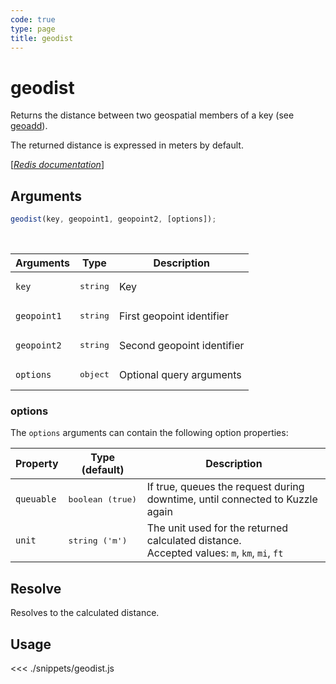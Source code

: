 ```yaml
---
code: true
type: page
title: geodist
---
```


# geodist

Returns the distance between two geospatial members of a key (see [geoadd](/sdk/js/6/controllers/ms/geoadd)).

The returned distance is expressed in meters by default.

[[_Redis documentation_]](https://redis.io/commands/geodist)

## Arguments

```js
geodist(key, geopoint1, geopoint2, [options]);
```

<br/>

| Arguments   | Type              | Description                |
| ----------- | ----------------- | -------------------------- |
| `key`       | <pre>string</pre> | Key                        |
| `geopoint1` | <pre>string</pre> | First geopoint identifier  |
| `geopoint2` | <pre>string</pre> | Second geopoint identifier |
| `options`   | <pre>object</pre> | Optional query arguments   |

### options

The `options` arguments can contain the following option properties:

| Property   | Type (default)            | Description                                                                                    |
| ---------- | ------------------------- | ---------------------------------------------------------------------------------------------- |
| `queuable` | <pre>boolean (true)</pre> | If true, queues the request during downtime, until connected to Kuzzle again                   |
| `unit`     | <pre>string ('m')</pre>   | The unit used for the returned calculated distance.<br/>Accepted values: `m`, `km`, `mi`, `ft` |

## Resolve

Resolves to the calculated distance.

## Usage

<<< ./snippets/geodist.js
